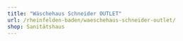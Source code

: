 ```yaml
---
title: "Wäschehaus Schneider OUTLET"
url: /rheinfelden-baden/waeschehaus-schneider-outlet/
shop: Sanitätshaus
---
```

